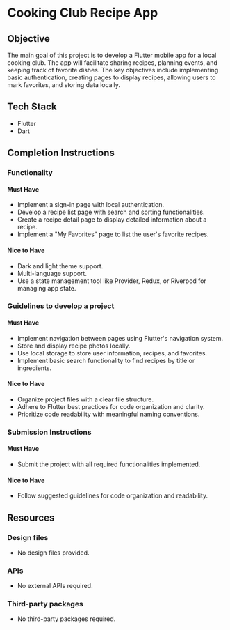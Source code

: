 # Cooking Club Recipe App

## Objective

The main goal of this project is to develop a Flutter mobile app for a local cooking club. The app will facilitate sharing recipes, planning events, and keeping track of favorite dishes. The key objectives include implementing basic authentication, creating pages to display recipes, allowing users to mark favorites, and storing data locally.

## Tech Stack

- Flutter
- Dart

## Completion Instructions

### Functionality

#### Must Have

- Implement a sign-in page with local authentication.
- Develop a recipe list page with search and sorting functionalities.
- Create a recipe detail page to display detailed information about a recipe.
- Implement a "My Favorites" page to list the user's favorite recipes.

#### Nice to Have

- Dark and light theme support.
- Multi-language support.
- Use a state management tool like Provider, Redux, or Riverpod for managing app state.

### Guidelines to develop a project

#### Must Have

- Implement navigation between pages using Flutter's navigation system.
- Store and display recipe photos locally.
- Use local storage to store user information, recipes, and favorites.
- Implement basic search functionality to find recipes by title or ingredients.

#### Nice to Have

- Organize project files with a clear file structure.
- Adhere to Flutter best practices for code organization and clarity.
- Prioritize code readability with meaningful naming conventions.

### Submission Instructions

#### Must Have

- Submit the project with all required functionalities implemented.

#### Nice to Have

- Follow suggested guidelines for code organization and readability.

## Resources

### Design files

- No design files provided.

### APIs

- No external APIs required.

### Third-party packages

- No third-party packages required.